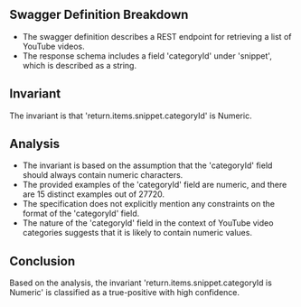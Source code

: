 ## Swagger Definition Breakdown
- The swagger definition describes a REST endpoint for retrieving a list of YouTube videos.
- The response schema includes a field 'categoryId' under 'snippet', which is described as a string.

## Invariant
The invariant is that 'return.items.snippet.categoryId' is Numeric.

## Analysis
- The invariant is based on the assumption that the 'categoryId' field should always contain numeric characters.
- The provided examples of the 'categoryId' field are numeric, and there are 15 distinct examples out of 27720.
- The specification does not explicitly mention any constraints on the format of the 'categoryId' field.
- The nature of the 'categoryId' field in the context of YouTube video categories suggests that it is likely to contain numeric values.

## Conclusion
Based on the analysis, the invariant 'return.items.snippet.categoryId is Numeric' is classified as a true-positive with high confidence.

